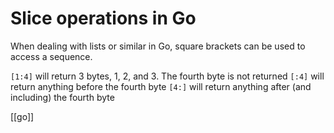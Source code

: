 # Slice operations in Go

When dealing with lists or similar in Go, square brackets can be used to access a sequence.

`[1:4]` will return 3 bytes, 1, 2, and 3. The fourth byte is not returned
`[:4]` will return anything before the fourth byte
`[4:]` will return anything after (and including) the fourth byte

[[go]]